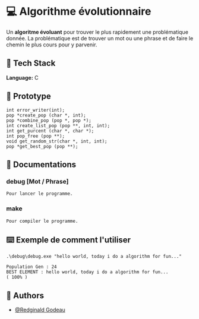 # 💻 Algorithme évolutionnaire

Un **algoritme évoluant** pour trouver le plus rapidement une problématique donnée.
La problématique est de trouver un mot ou une phrase et de faire le chemin le plus cours pour y parvenir.


## 🔧 Tech Stack

**Language:** C

## 📝 Prototype

    int error_writer(int);
    pop *create_pop (char *, int);
    pop *combine_pop (pop *, pop *);
    int create_list_pop (pop **, int, int);
    int get_purcent (char *, char *);
    int pop_free (pop **);
    void get_random_str(char *, int, int);
    pop *get_best_pop (pop **);

## 📑 Documentations

### debug [Mot / Phrase]

    Pour lancer le programme.
### make 

    Pour compiler le programme.

## ⌨️ Exemple de comment l'utiliser


    .\debug\debug.exe "hello world, today i do a algorithm for fun..."

    Population Gen : 24
    BEST ELEMENT : hello world, today i do a algorithm for fun...
    ( 100% )


## 👦 Authors

- [@Redginald Godeau](https://github.com/RedginaldGodeau)

